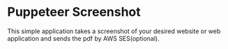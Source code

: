 # Puppeteer Screenshot
This simple application takes a screenshot of your desired website or web application and sends the pdf by AWS SES(optional). 
